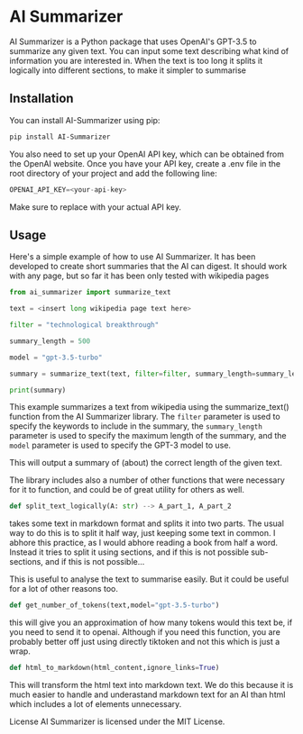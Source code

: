 # AI Summarizer

AI Summarizer is a Python package that uses OpenAI's GPT-3.5 to summarize any given text.
You can input some text describing what kind of information you are interested in. 
When the text is too long it splits it logically into different sections, to make it simpler to summarise

## Installation

You can install AI-Summarizer using pip:

```sh
pip install AI-Summarizer

```

You also need to set up your OpenAI API key, which can be obtained from the OpenAI website. Once you have your API key, create a .env file in the root directory of your project and add the following line:

```py
OPENAI_API_KEY=<your-api-key>
```

Make sure to replace <your-api-key> with your actual API key.

## Usage

Here's a simple example of how to use AI Summarizer. It has been developed to create short summaries that the AI can digest. It should work with any page, but so far it has been only tested with wikipedia pages

```py
from ai_summarizer import summarize_text

text = <insert long wikipedia page text here>

filter = "technological breakthrough"

summary_length = 500

model = "gpt-3.5-turbo"

summary = summarize_text(text, filter=filter, summary_length=summary_length, model=model, max_number_tokens=4096)

print(summary)
```

This example summarizes a text from wikipedia using the summarize_text() function from the AI Summarizer library. The `filter` parameter is used to specify the keywords to include in the summary, the `summary_length` parameter is used to specify the maximum length of the summary, and the `model` parameter is used to specify the GPT-3 model to use.


This will output a summary of (about) the correct length of the given text.

The library includes also a number of other functions that were necessary for it to function,
and could be of great utility for others as well.

```py
def split_text_logically(A: str) --> A_part_1, A_part_2
```

takes some text in markdown format and splits it into two parts. 
The usual way to do this is to split it half way, just keeping some text in common. 
I abhore this practice, as I would abhore reading a book from half a word.
Instead it tries to split it using sections, and if this is not possible sub-sections,
and if this is not possible...

This is useful to analyse the text to summarise easily. But it could be useful for a lot of other reasons too.

```py
def get_number_of_tokens(text,model="gpt-3.5-turbo")
```

this will give you an approximation of how many tokens would this text be, 
if you need to send it to openai. Although if you need this function, you are probably better off just using directly tiktoken and not this which is just a wrap.

```py
def html_to_markdown(html_content,ignore_links=True)
```

This will transform the html text into markdown text. We do this because it is much easier to handle and underastand markdown text for an AI than html which includes a lot of elements unnecessary.


License
AI Summarizer is licensed under the MIT License.

